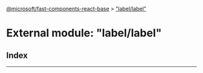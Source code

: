 [@microsoft/fast-components-react-base](../README.md) > ["label/label"](../modules/_label_label_.md)

# External module: "label/label"

## Index

---

